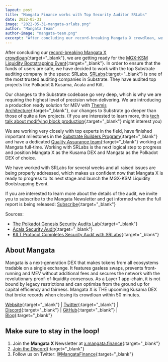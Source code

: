 ```yaml
---
layout: post
title: "Mangata Finance works with Top Security Auditor SRLabs"
date: 2022-05-31
image: "2022-05-31-mangata-srlabs.png"
author: "Mangata Team"
author-image: "mangata-team.png"
excerpt: "After concluding our record-breaking Mangata X crowdloan, we are getting ready for the MGX-KSM Liquidity Bootstrapping Event. In order to ensure that the funds of users are safe, we have decided to work with the top Substrate auditing company in the space: SRLabs. SRLabs is one of the most trusted auditing companies in Substrate. They have audited top projects like Polkadot & Kusama, Acala and Kilt."
---
```


After concluding our [record-breaking Mangata X crowdloan](https://blog.mangata.finance/news/2022-02-22-mangata-x-crowdloan-capped/){:target="\_blank"}, we are getting ready for the [MGX-KSM Liquidity Bootstrapping Event](https://blog.mangata.finance/blog/2022-05-09-mgx-ksm-liquidity-bootstrapping-event/){:target="\_blank"}. In order to ensure that the funds of users are safe, we have decided to work with the top Substrate auditing company in the space: SRLabs. [SRLabs](https://www.srlabs.de/){:target="\_blank"} is one of the most trusted auditing companies in Substrate. They have audited top projects like Polkadot & Kusama, Acala and Kilt.

Our changes to the Substrate codebase go very deep, which is why we are requiring the highest level of precision when delivering. We are introducing a production ready solution for MEV with [Themis Architecture](https://blog.mangata.finance/blog/2021-10-10-themis-protocol/){:target="\_blank"}, our changes to Substrate go deeper than those of quite a few projects. (If you are interested to learn more, this [tech talk about modifying block production](https://blog.mangata.finance/tech/2021-11-20-modifying-the-block-execution-in-substrate/){:target="\_blank"} might interest you)

We are working very closely with top experts in the field, have finished important milestones in the [Substrate Builders Program](https://blog.mangata.finance/news/2021-08-18-mangata-completes-first-milestone-for-the-substrate-builders-program/){:target="\_blank"} and have a dedicated [Quality Assurance team](https://blog.mangata.finance/tech/2021-11-25-quality-assurance-at-mangata/){:target="\_blank"} working at Mangata full-time. Working with SRLabs is the next logical step to progress and position Mangata X as the Kusama DEX and Mangata as the Polkadot DEX of choice.

We have worked with SRLabs for several weeks and all raised issues are being properly addressed, which makes us confident now that Mangata X is ready to progress to its next stage and launch the MGX-KSM Liquidity Bootstrapping Event.

If you are interested to learn more about the details of the audit, we invite you to subscribe to the Mangata Newsletter and get informed when the full report is being released: [Subscribe](https://x.mangata.finance/mangata-x-launch){:target="\_blank"}

Sources:
- [The Polkadot Genesis Security Audits Lab](https://medium.com/web3foundation/the-polkadot-genesis-security-audits-hub-4d8b65e7f564){:target="\_blank"}
- [Acala Security Audit](https://medium.com/acalanetwork/acala-security-audit-edd1850e27aa){:target="\_blank"}
- [KILT Protocol Completes Security Audit with SRLabs](https://medium.com/kilt-protocol/kilt-protocol-completes-security-audit-with-srlabs-4d7130212cbd){:target="\_blank"}



## About Mangata
Mangata is a next-generation DEX that makes tokens from all ecosystems tradable on a single exchange. It features gasless swaps, prevents front-running and MEV without additional fees and secures the network with the revolutionary proof-of-liquidity consensus. As a Layer 1 app-chain, it is not bound by legacy restrictions and can optimize from the ground up for capital efficiency and fairness. Mangata X is THE upcoming Kusama DEX that broke records when closing its crowdloan within 50 minutes.

[Website](https://mangata.finance/){:target="\_blank"} &#124; [Twitter](https://twitter.com/MangataFinance){:target="\_blank"} &#124; [Discord](https://discord.com/invite/mangata){:target="\_blank"} &#124; [GitHub](https://github.com/mangata-finance){:target="\_blank"} &#124; [Blog](https://blog.mangata.finance/){:target="\_blank"}


## Make sure to stay in the loop!
1. Join the **Mangata X** Newsletter at [x.mangata.finance](https://x.mangata.finance/){:target="\_blank"}
2. [Join the Discord](https://discord.gg/mangata){:target="\_blank"}
3. Follow us on Twitter: [@MangataFinance](https://twitter.com/MangataFinance){:target="\_blank"}